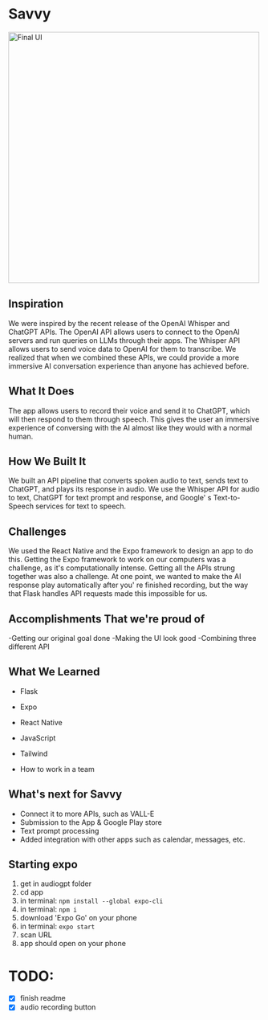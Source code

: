 # Savvy

<img src="https://user-images.githubusercontent.com/115026599/222979945-4ae1fd3c-be84-49e4-afa3-3073f1a6efd1.png" alt="Final UI" height="500"/>

## Inspiration
We were inspired by the recent release of the OpenAI Whisper and ChatGPT APIs. The OpenAI API allows users to connect to the OpenAI servers and run queries on LLMs through their apps. The Whisper API allows users to send voice data to OpenAI for them to transcribe. We realized that when we combined these APIs, we could provide a more immersive AI conversation experience than anyone has achieved before.

## What It Does
The app allows users to record their voice and send it to ChatGPT, which will then respond to them through speech. This gives the user an immersive experience of conversing with the AI almost like they would with a normal human.

## How We Built It
We built an API pipeline that converts spoken audio to text, sends text to ChatGPT, and plays its response in audio. We use the Whisper API for audio to text, ChatGPT for text prompt and response, and Google' s Text-to-Speech services for text to speech.

## Challenges

We used the React Native and the Expo framework to design an app to do this. Getting the Expo framework to work on our computers was a challenge, as it's computationally intense. Getting all the APIs strung together was also a challenge. At one point, we wanted to make the AI response play automatically after you' re finished recording, but the way that Flask handles API requests made this impossible for us.

## Accomplishments That we're proud of

-Getting our original goal done
-Making the UI look good
-Combining three different API

## What We Learned
- Flask

- Expo

- React Native

- JavaScript

- Tailwind
- How to work in a team

## What's next for Savvy

- Connect it to more APIs, such as VALL-E
- Submission to the App & Google Play store
- Text prompt processing
- Added integration with other apps such as calendar, messages, etc.

## Starting expo
1. get in audiogpt folder 
2. cd app
3. in terminal: ```npm install --global expo-cli```
4. in terminal: ```npm i```
6. download 'Expo Go' on your phone
5. in terminal: ```expo start```
7. scan URL
8. app should open on your phone

# TODO:
- [x] finish readme 
- [x] audio recording button 
